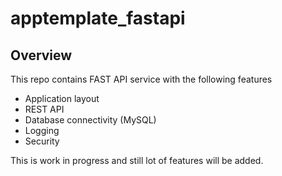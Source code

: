# apptemplate_fastapi

## Overview

This repo contains FAST API service with the following features
- Application layout
- REST API
- Database connectivity (MySQL)
- Logging
- Security

This is work in progress and still lot of features will be added.
